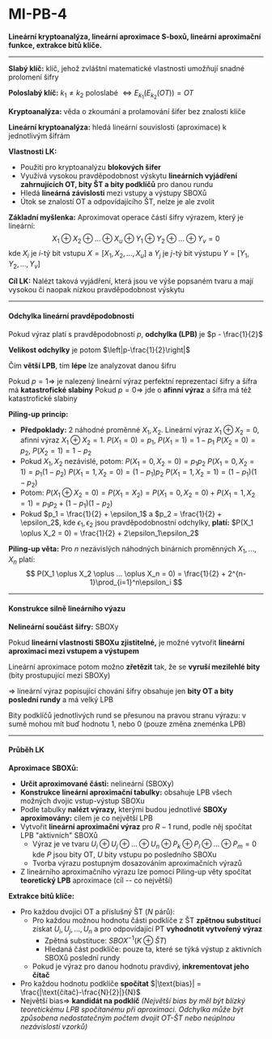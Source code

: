 # MI-PB-4
**Lineární kryptoanalýza, lineární aproximace S-boxů, lineární aproximační funkce, extrakce bitů klíče.**

---

**Slabý klíč:** klíč, jehož zvláštní matematické vlastnosti umožňují snadné prolomení šifry

**Poloslabý klíč:** $k_1 \neq k_2$ poloslabé $\Leftrightarrow E_{k_1}(E_{k_2}(OT)) = OT$

**Kryptoanalýza:** věda o zkoumání a prolamování šifer bez znalosti klíče

**Lineární kryptoanalýza:** hledá lineární souvislosti (aproximace) k jednotlivým šifrám

**Vlastnosti LK:**
* Použití pro kryptoanalýzu **blokových šifer**
* Využívá vysokou pravděpodobnost výskytu **lineárních vyjádření zahrnujících OT, bity ŠT a bity podklíčů** pro danou rundu
* Hledá **lineárná závislosti** mezi vstupy a výstupy SBOXů
* Útok se znalostí OT a odpovídajícího ŠT, nelze je ale zvolit

**Základní myšlenka:**
Aproximovat operace částí šifry výrazem, který je lineární:
$$
X_1 \oplus X_2 \oplus ... \oplus X_u \oplus Y_1 \oplus Y_2 \oplus ... \oplus Y_v = 0
$$
kde $X_i$ je $i$-tý bit vstupu $X = [X_1,X_2, ..., X_u]$ a $Y_j$ je $j$-tý bit výstupu $Y = [Y_1, Y_2, ..., Y_v]$

**Cíl LK:**
Nalézt taková vyjádření, která jsou ve výše popsaném tvaru a mají vysokou či naopak nízkou pravděpodobnost výskytu

---

#### Odchylka lineární pravděpodobnosti

Pokud výraz platí s pravděpodobností $p$, **odchylka (LPB)** je $p - \frac{1}{2}$

**Velikost odchylky** je potom $\left|p-\frac{1}{2}\right|$

Čím **větší LPB**, tím **lépe** lze analyzovat danou šifru

Pokud $p = 1 \Rightarrow$ je nalezený lineární výraz perfektní reprezentací šifry a šífra má **katastrofické slabiny**
Pokud $p = 0 \Rightarrow$ jde o **afinní výraz** a šífra má též katastrofické slabiny

**Piling-up princip:**
* **Předpoklady:**
2 náhodné proměnné $X_1, X_2$.
Lineární výraz $X_1 \oplus X_2 = 0$, afinní výraz $X_1 \oplus X_2 = 1$.
$P(X_1 = 0) = p_1$, $P(X_1 = 1) = 1-p_1$
$P(X_2 = 0) = p_2$, $P(X_2 = 1) = 1-p_2$
* Pokud $X_1, X_2$ nezávislé, potom:
$P(X_1 = 0, X_2 = 0) = p_1p_2$
$P(X_1 = 0, X_2 = 1) = p_1(1-p_2)$
$P(X_1 = 1, X_2 = 0) = (1-p_1)p_2$
$P(X_1 = 1, X_2 = 1) = (1-p_1)(1-p_2)$
* Potom:
$P(X_1 \oplus X_2 = 0) = P(X_1 = X_2) = P(X_1 = 0, X_2 = 0) + P(X_1 = 1, X_2 = 1) = p_1p_2 + (1-p_1)(1-p_2)$
* Pokud $p_1 = \frac{1}{2} + \epsilon_1$ a $p_2 = \frac{1}{2} + \epsilon_2$, kde $\epsilon_1, \epsilon_2$ jsou pravděpodobnostní odchylky, **platí:**
$P(X_1 \oplus X_2 = 0) = \frac{1}{2} + 2\epsilon_1\epsilon_2$

**Piling-up věta:**
Pro $n$ nezávislých náhodných binárních proměnných $X_1, ..., X_n$ platí:
$$
P(X_1 \oplus X_2 \oplus ... \oplus X_n = 0) = \frac{1}{2} + 2^{n-1}\prod_{i=1}^n\epsilon_i
$$

---

#### Konstrukce silně lineárního výazu
**Nelineární součást šifry:** SBOXy

Pokud **lineární vlastnosti SBOXu zjistitelné,** je možné vytvořit **lineární aproximaci mezi vstupem a výstupem**

Lineární aproximace potom možno **zřetězit** tak, že se **vyruší mezilehlé bity** (bity prostupující mezi SBOXy)

$\Rightarrow$ lineární výraz popisující chování šifry obsahuje jen **bity OT a bity poslední rundy** a má velký LPB
 
Bity podklíčů jednotlivých rund se přesunou na pravou stranu výrazu: v sumě mohou mít buď hodnotu 1, nebo 0 (pouze změna zneménka LPB)

---

#### Průběh LK
**Aproximace SBOXů:**
* **Určit aproximované části:** nelineární (SBOXy)
* **Konstrukce lineární aproximační tabulky:** obsahuje LPB všech možných dvojic vstup-výstup SBOXu
* Podle tabulky **nalézt výrazy,** kterými budou jednotlivé **SBOXy aproximovány:** cílem je co největší LPB
* Vytvořit **lineární aproximační výraz** pro $R-1$ rund, podle něj spočítat LPB "aktivních" SBOXů
    * Výraz je ve tvaru $U_i \oplus U_{j} \oplus ... \oplus U_n \oplus P_k \oplus P_{l} \oplus ... \oplus P_{m} = 0$
    kde $P$ jsou bity OT, $U$ bity vstupu po posledního SBOXu
    * Tvorba výrazu postupným dosazováním aproximačních výrazů
* Z lineárního aproximačního výrazu lze pomocí Piling-up věty spočítat **teoretický LPB** aproximace (cíl -- co největší)

**Extrakce bitů klíče:**
* Pro každou dvojici OT a příslušný ŠT ($N$ párů):
    * Pro každou možnou hodnotu části podklíče z ŠT **zpětnou substitucí** získat $U_i, U_j, ..., U_n$ a pro odpovídající PT **vyhodnotit vytvořený výraz**
        * Zpětná substituce: $SBOX^{-1}(K \oplus ŠT)$
        * Hledaná část podklíče: pouze ta, které se týká výstup z aktivních SBOXů poslední rundy
    * Pokud je výraz pro danou hodnotu pravdivý, **inkrementovat jeho čítač**
* Pro každou hodnotu podklíče **spočítat** 
$|\text{bias}| = \frac{|\text{čítač}-\frac{N}{2}|}{N}$
* Největší $\text{bias} \Rightarrow$ **kandidát na podklíč** 
*(Největší bias by měl být blízký teoretickému LPB spočítanému při aproximaci. Odchylka může být způsobena nedostatečným počtem dvojit OT-ŠT nebo neúplnou nezávislostí vzorků)*
